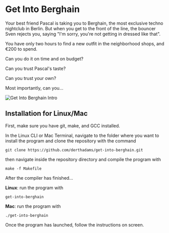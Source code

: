 # Get Into Berghain

Your best friend Pascal is taking you to Berghain, the most exclusive techno 
nightclub in Berlin. But when you get to the front of the line, the bouncer 
Sven rejects you, saying "I'm sorry, you're not getting in dressed like that".

You have only two hours to find a new outfit in the neighborhood shops, and 
&euro;200 to spend.

Can you do it on time and on budget?

Can you trust Pascal's taste?

Can you trust your own?

Most importantly, can you...

![Get Into Berghain Intro](https://github.com/derthadams/get-into-berghain/blob/master/images/berghain_intro.jpg)

## Installation for Linux/Mac

First, make sure you have git, make, and GCC installed.

In the Linux CLI or Mac Terminal, navigate to the folder where you want to 
install the program and clone the repository with the command

    git clone https://github.com/derthadams/get-into-berghain.git

then navigate inside the repository directory and compile the program with

    make -f Makefile
    
After the compiler has finished...

**Linux**: run the program with

    get-into-berghain
    
**Mac**: run the program with

    ./get-into-berghain

Once the program has launched, follow the instructions on screen.